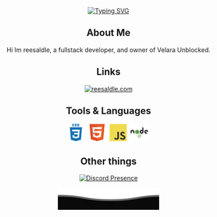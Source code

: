 <div align="center">

[![Typing SVG](https://readme-typing-svg.demolab.com?font=Ubuntu+Mono&pause=1000&color=FF3030&center=true&vCenter=true&width=435&lines=+++++++++++++++++Hey+I'm+reesaldle;I+own+Velara+unblocked;And+many+other+projects)](https://git.io/typing-svg)

## About Me
Hi Im reesaldle, a fullstack developer, and owner of Velara Unblocked.

## Links
[![reesaldle.com](https://img.shields.io/badge/my_portfolio-000?style=for-the-badge&logo=ko-fi&logoColor=white)](https://reesaldle.com/)

## Tools & Languages
<div>
  <img src="https://github.com/devicons/devicon/blob/master/icons/css3/css3-plain-wordmark.svg"  title="CSS3" alt="CSS" width="40" height="40"/>&nbsp;
  <img src="https://github.com/devicons/devicon/blob/master/icons/html5/html5-original.svg" title="HTML5" alt="HTML" width="40" height="40"/>&nbsp;
  <img src="https://github.com/devicons/devicon/blob/master/icons/javascript/javascript-original.svg" title="JavaScript" alt="JavaScript" width="40" height="40"/>&nbsp;
  <img src="https://github.com/devicons/devicon/blob/master/icons/nodejs/nodejs-original-wordmark.svg" title="NodeJS" alt="NodeJS" width="40" height="40"/>&nbsp;
</div>

## Other things
[![Discord Presence](https://lanyard.cnrad.dev/api/1266516565780856903)](https://discord.com/users/1266516565780856903)

![Bottom down](https://github.com/reesaldle-dev/reesaldle-dev/raw/main/Bottom_down.svg)

</div>
